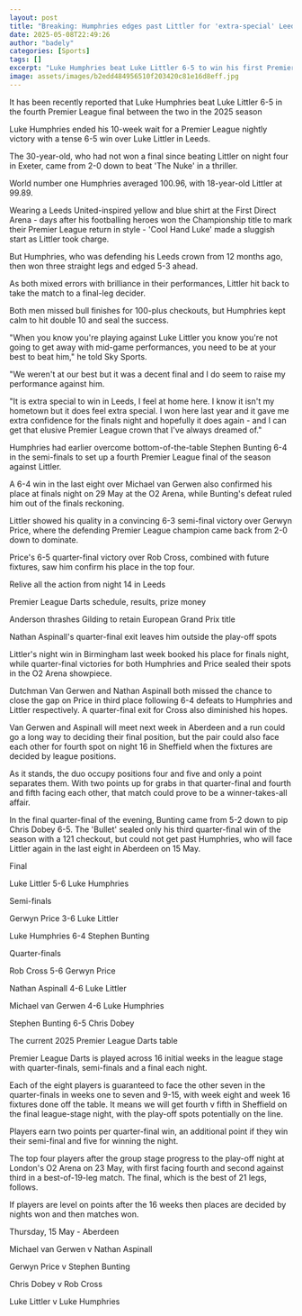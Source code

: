 ```yaml
---
layout: post
title: "Breaking: Humphries edges past Littler for 'extra-special' Leeds win"
date: 2025-05-08T22:49:26
author: "badely"
categories: [Sports]
tags: []
excerpt: "Luke Humphries beat Luke Littler 6-5 to win his first Premier League night in 10 weeks at Leeds' First Direct Arena."
image: assets/images/b2edd484956510f203420c81e16d8eff.jpg
---
```


It has been recently reported that Luke Humphries beat Luke Littler 6-5 in the fourth Premier League final between the two in the 2025 season

Luke Humphries ended his 10-week wait for a Premier League nightly victory with a tense 6-5 win over Luke Littler in Leeds.

The 30-year-old, who had not won a final since beating Littler on night four in Exeter, came from 2-0 down to beat 'The Nuke' in a thriller.

World number one Humphries averaged 100.96, with 18-year-old Littler at 99.89.

Wearing a Leeds United-inspired yellow and blue shirt at the First Direct Arena - days after his footballing heroes won the Championship title to mark their Premier League return in style - 'Cool Hand Luke' made a sluggish start as Littler took charge.

But Humphries, who was defending his Leeds crown from 12 months ago, then won three straight legs and edged 5-3 ahead.

As both mixed errors with brilliance in their performances, Littler hit back to take the match to a final-leg decider.

Both men missed bull finishes for 100-plus checkouts, but Humphries kept calm to hit double 10 and seal the success.

"When you know you're playing against Luke Littler you know you're not going to get away with mid-game performances, you need to be at your best to beat him," he told Sky Sports.

"We weren't at our best but it was a decent final and I do seem to raise my performance against him.

"It is extra special to win in Leeds, I feel at home here. I know it isn't my hometown but it does feel extra special. I won here last year and it gave me extra confidence for the finals night and hopefully it does again - and I can get that elusive Premier League crown that I've always dreamed of."

Humphries had earlier overcome bottom-of-the-table Stephen Bunting 6-4 in the semi-finals to set up a fourth Premier League final of the season against Littler.

A 6-4 win in the last eight over Michael van Gerwen also confirmed his place at finals night on 29 May at the O2 Arena, while Bunting's defeat ruled him out of the finals reckoning.

Littler showed his quality in a convincing 6-3 semi-final victory over Gerwyn Price, where the defending Premier League champion came back from 2-0 down to dominate.

Price's 6-5 quarter-final victory over Rob Cross, combined with future fixtures, saw him confirm his place in the top four.

Relive all the action from night 14 in Leeds

Premier League Darts schedule, results, prize money

Anderson thrashes Gilding to retain European Grand Prix title

Nathan Aspinall's quarter-final exit leaves him outside the play-off spots

Littler's night win in Birmingham last week booked his place for finals night, while quarter-final victories for both Humphries and Price sealed their spots in the O2 Arena showpiece.

Dutchman Van Gerwen and Nathan Aspinall both missed the chance to close the gap on Price in third place following 6-4 defeats to Humphries and Littler respectively. A quarter-final exit for Cross also diminished his hopes.

Van Gerwen and Aspinall will meet next week in Aberdeen and a run could go a long way to deciding their final position, but the pair could also face each other for fourth spot on night 16 in Sheffield when the fixtures are decided by league positions.

As it stands, the duo occupy positions four and five and only a point separates them. With two points up for grabs in that quarter-final and fourth and fifth facing each other, that match could prove to be a winner-takes-all affair.

In the final quarter-final of the evening, Bunting came from 5-2 down to pip Chris Dobey 6-5. The 'Bullet' sealed only his third quarter-final win of the season with a 121 checkout, but could not get past Humphries, who will face Littler again in the last eight in Aberdeen on 15 May.

Final

Luke Littler 5-6 Luke Humphries

Semi-finals

Gerwyn Price 3-6 Luke Littler

Luke Humphries 6-4 Stephen Bunting

Quarter-finals

Rob Cross 5-6 Gerwyn Price

Nathan Aspinall 4-6 Luke Littler

Michael van Gerwen 4-6 Luke Humphries

Stephen Bunting 6-5 Chris Dobey

The current 2025 Premier League Darts table

Premier League Darts is played across 16 initial weeks in the league stage with quarter-finals, semi-finals and a final each night.

Each of the eight players is guaranteed to face the other seven in the quarter-finals in weeks one to seven and 9-15, with week eight and week 16 fixtures done off the table. It means we will get fourth v fifth in Sheffield on the final league-stage night, with the play-off spots potentially on the line.

Players earn two points per quarter-final win, an additional point if they win their semi-final and five for winning the night.

The top four players after the group stage progress to the play-off night at London's O2 Arena on 23 May, with first facing fourth and second against third in a best-of-19-leg match. The final, which is the best of 21 legs, follows.

If players are level on points after the 16 weeks then places are decided by nights won and then matches won.

Thursday, 15 May - Aberdeen

Michael van Gerwen v Nathan Aspinall

Gerwyn Price v Stephen Bunting

Chris Dobey v Rob Cross

Luke Littler v Luke Humphries

